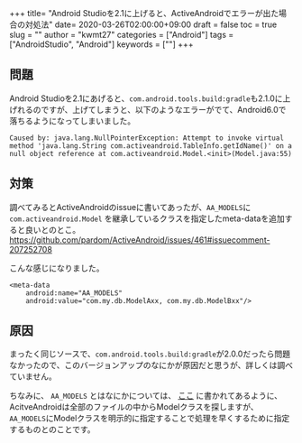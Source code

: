 
+++
title= "Android Studioを2.1に上げると、ActiveAndroidでエラーが出た場合の対処法"
date= 2020-03-26T02:00:00+09:00
draft = false
toc = true
slug = ""
author = "kwmt27"
categories = ["Android"]
tags = ["AndroidStudio", "Android"]
keywords = [""]
+++

## 問題

Android Studioを2.1にあげると、`com.android.tools.build:gradle`も2.1.0に上げれるのですが、上げてしまうと、以下のようなエラーがでて、Android6.0で落ちるようになってしまいました。

```
Caused by: java.lang.NullPointerException: Attempt to invoke virtual method 'java.lang.String com.activeandroid.TableInfo.getIdName()' on a null object reference at com.activeandroid.Model.<init>(Model.java:55)
```


## 対策
調べてみるとActiveAndroidのissueに書いてあったが、`AA_MODELS`に `com.activeandroid.Model` を継承しているクラスを指定したmeta-dataを追加すると良いとのとこ。
https://github.com/pardom/ActiveAndroid/issues/461#issuecomment-207252708

こんな感じになりました。

```
<meta-data
    android:name="AA_MODELS"
    android:value="com.my.db.ModelAxx, com.my.db.ModelBxx"/>

```

## 原因
まったく同じソースで、`com.android.tools.build:gradle`が2.0.0だったら問題なかったので、このバージョンアップのなにかが原因だと思うが、詳しくは調べていません。

ちなみに、 `AA_MODELS` とはなにかについては、 <a href="https://github.com/pardom/ActiveAndroid/wiki/Creating-your-database-model#speeding-up-application-startup" target="_blank">ここ</a> に書かれてあるように、AcitveAndroidは全部のファイルの中からModelクラスを探しますが、`AA_MODELS`にModelクラスを明示的に指定することで処理を早くするために指定するものとのことです。

